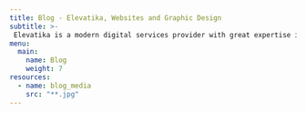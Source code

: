 ```yaml
---
title: Blog - Elevatika, Websites and Graphic Design
subtitle: >-
 Elevatika is a modern digital services provider with great expertise in graphic design and website development. We make amazing websites using modern technologies and we also excel at branding. We think that you deserve the best value for your money.
menu:
  main:
    name: Blog
    weight: 7
resources:
  - name: blog_media
    src: "**.jpg"
---
```


